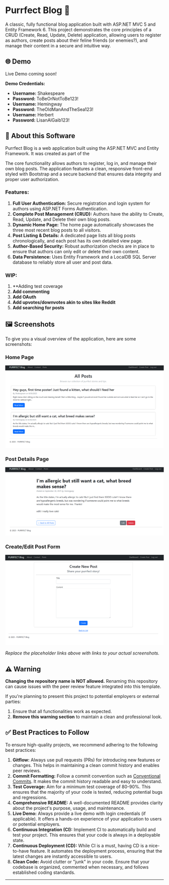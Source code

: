 # Purrfect Blog 🐾

A classic, fully functional blog application built with ASP.NET MVC 5 and Entity Framework 6. This project demonstrates the core principles of a CRUD (Create, Read, Update, Delete) application, allowing users to register as authors, create posts about their feline friends (or enemies?), and manage their content in a secure and intuitive way.


## 🌐 Demo

Live Demo coming soon!

**Demo Credentials:**
- **Username:** Shakespeare
- **Password:** ToBeOrNotToBe123!
- **Username:** Hemingway
- **Password:** TheOldManAndTheSea123!
- **Username:** Herbert
- **Password:** LisanAlGaib123!

## 📖 About this Software

Purrfect Blog is a web application built using the ASP.NET MVC and Entity Framework. It was created as part of the 

The core functionality allows authors to register, log in, and manage their own blog posts. The application features a clean, responsive front-end styled with Bootstrap and a secure backend that ensures data integrity and proper user authorization.

### Features:

1.  **Full User Authentication:** Secure registration and login system for authors using ASP.NET Forms Authentication.
2.  **Complete Post Management (CRUD):** Authors have the ability to Create, Read, Update, and Delete their own blog posts.
3.  **Dynamic Home Page:** The home page automatically showcases the three most recent blog posts to all visitors.
4.  **Post Listing & Details:** A dedicated page lists all blog posts chronologically, and each post has its own detailed view page.
5.  **Author-Based Security:** Robust authorization checks are in place to ensure that authors can only edit or delete their own content.
6.  **Data Persistence:** Uses Entity Framework and a LocalDB SQL Server database to reliably store all user and post data.

### WIP:
1. **Adding test coverage
2. **Add commenting**
3. **Add OAuth**
4. **Add upvotes/downvotes akin to sites like Reddit**
5. **Add searching for posts**

## 🖼️ Screenshots

To give you a visual overview of the application, here are some screenshots:

### Home Page
![Home page showing the jumbotron and three recent post previews.](PurrfectBlog/PurrfectBlog/docs/images/home.png)

### Post Details Page
![A single post's detail view, showing the full content and author information.](PurrfectBlog/PurrfectBlog/docs/images/details.png)

### Create/Edit Post Form
![The form for creating a post.](PurrfectBlog/PurrfectBlog/docs/images/create.png)

*Replace the placeholder links above with links to your actual screenshots.*

## ⚠️ Warning

**Changing the repository name is NOT allowed.** Renaming this repository can cause issues with the peer review feature integrated into this template.

If you're planning to present this project to potential employers or external parties:

1.  Ensure that all functionalities work as expected.
2.  **Remove this warning section** to maintain a clean and professional look.

## ✅ Best Practices to Follow

To ensure high-quality projects, we recommend adhering to the following best practices:

1.  **Gitflow:** Always use pull requests (PRs) for introducing new features or changes. This helps in maintaining a clean commit history and enables peer reviews.
2.  **Commit Formatting:** Follow a commit convention such as [Conventional Commits](https://www.conventionalcommits.org/). It makes the commit history readable and easy to understand.
3.  **Test Coverage:** Aim for a minimum test coverage of 80-90%. This ensures that the majority of your code is tested, reducing potential bugs and regressions.
4.  **Comprehensive README:** A well-documented README provides clarity about the project's purpose, usage, and maintenance.
5.  **Live Demo:** Always provide a live demo with login credentials (if applicable). It offers a hands-on experience of your application to users or potential employers.
6.  **Continuous Integration (CI):** Implement CI to automatically build and test your project. This ensures that your code is always in a deployable state.
7.  **Continuous Deployment (CD):** While CI is a must, having CD is a nice-to-have feature. It automates the deployment process, ensuring that the latest changes are instantly accessible to users.
8.  **Clean Code:** Avoid clutter or "junk" in your code. Ensure that your codebase is organized, commented when necessary, and follows established coding standards.

---
